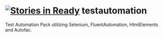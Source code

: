 [![Stories in Ready](https://badge.waffle.io/deftpack/testautomation.png?label=ready&title=Ready)](https://waffle.io/deftpack/testautomation)
testautomation
==============

Test Automation Pack utilizing Selenium, FluentAutomation, HtmlElements and Autofac.

